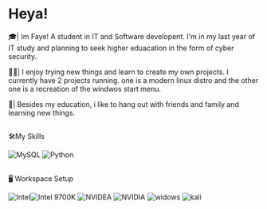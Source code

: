 
# Heya!

🎓| Im Faye! A student in IT and Software developent. I'm in my last year of IT study and planning to seek higher eduacation in the form of cyber security.

👨‍💻| I enjoy trying new things and learn to create my own projects. I currently have 2 projects running. one is a modern linux distro and the other one is a recreation of the windwos start menu.

🎸| Besides my education, i like to hang out with friends and family and learning new things.

##

🛠️My Skills 

![MySQL](https://img.shields.io/badge/MySQL-000000?style=for-the-badge&color=red&logo=MySQL&logoColor=black)  ![Python](https://img.shields.io/badge/Python-000000?style=for-the-badge&color=yellow&logo=Python&logoColor=black) 

##

🖥️ Workspace Setup

![Intel](https://img.shields.io/badge/Intel-000000?style=for-the-badge&color=navy&logo=Intel&logoColor=black)![Intel 9700K](https://img.shields.io/badge/Core_I7_9700K-000000?style=for-the-badge&color=blue&logo=intel&logoColor=black) ![NVIDEA](https://img.shields.io/badge/NVIDIA-000000?style=for-the-badge&color=succes&logo=NVIDIA&logoColor=black) ![NVIDIA](https://img.shields.io/badge/NVIDIA_RTX_3070-000000?style=for-the-badge&color=green&logo=NVIDIA&logoColor=black) ![widows](https://img.shields.io/badge/Windows_11-000000?style=for-the-badge&color=blue&logo=Windows&logoColor=white) ![kali](https://img.shields.io/badge/kali_Linux-000000?style=for-the-badge&color=yellow&logo=Linux&logoColor=white) 
